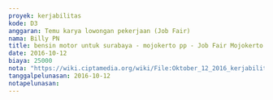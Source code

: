 ```yaml
---
proyek: kerjabilitas
kode: D3
anggaran: Temu karya lowongan pekerjaan (Job Fair)
nama: Billy PN
title: bensin motor untuk surabaya - mojokerto pp - Job Fair Mojokerto Oktober 2016
date: 2016-10-12
biaya: 25000
nota: "https://wiki.ciptamedia.org/wiki/File:Oktober_12_2016_kerjabilitas_D3_bensin_billy.jpg"
tanggalpelunasan: 2016-10-12
notapelunasan:
---
```

